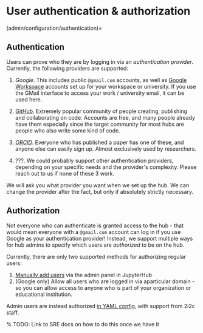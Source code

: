 # User authentication & authorization

(admin/configuration/authentication)=
## Authentication

Users can prove who they are by logging in via an *authentication provider*. Currently, the following providers are supported:

1. *Google*. This includes public `@gmail.com` accounts, as well as [Google Workspace](https://workspace.google.com/) accounts set up for your workspace or university. If you use the GMail interface to access your work / university email, it can be used here.

2. [*GitHub*](https://github.com/). Extremely popular community of people creating, publishing and collaborating on code. Accounts are free, and many people already have them especially since the target community for most hubs are people who also write some kind of code.

3. [*ORCID*](https://orcid.org/). Everyone who has published a paper has one of these, and anyone else can easily sign up. Almost exclusively used by researchers.

4. ???. We could probably support other authentication providers, depending on your specific needs and the provider's complexity. Please reach out to us if none of these 3 work.

We will ask you what provider you want when we set up the hub. We can change the provider after the fact, but only if absolutely strictly necessary.

## Authorization

Not everyone who can authenticate is granted access to the hub - that would mean
everyone with a `@gmail.com` account can log in if you use Google as your
authentication provider! Instead, we support multiple ways for hub admins to
specify which users are *authorized* to be on the hub.

Currently, there are only two supported methods for authorizing regular users:

1. [Manually add users](admin/howto/manage-users) via the admin panel in JupyterHub
2. (Google only) Allow all users who are logged in via aparticular domain - so
   you can allow access to anyone who is part of your organization or
   educational institution.

Admin users are instead authorized [in YAML config](https://github.com/2i2c-org/pilot-hubs/blob/master/hubs.yaml),
with support from 2i2c staff.

% TODO: Link to SRE docs on how to do this once we have it
